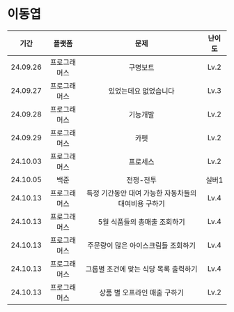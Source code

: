 # 이동엽

|   기간   |    플랫폼    |         문제          | 난이도 |
| :------: | :----------: | :-------------------: | :----: |
| 24.09.26 | 프로그래머스 |       구명보트        |  Lv.2  |
| 24.09.27 | 프로그래머스 | 있었는데요 없었습니다 |  Lv.3  |
| 24.09.28 | 프로그래머스 | 기능개발 |  Lv.2  |
| 24.09.29 | 프로그래머스 | 카펫 |  Lv.2  |
| 24.10.03 | 프로그래머스 | 프로세스 |  Lv.2  |
| 24.10.05 | 백준 | 전쟁-전투 |  실버1  |
| 24.10.13 | 프로그래머스 | 특정 기간동안 대여 가능한 자동차들의 대여비용 구하기 |  Lv.4  |
| 24.10.13 | 프로그래머스 | 5월 식품들의 총매출 조회하기 |  Lv.4  |
| 24.10.13 | 프로그래머스 | 주문량이 많은 아이스크림들 조회하기 |  Lv.4  |
| 24.10.13 | 프로그래머스 | 그룹별 조건에 맞는 식당 목록 출력하기 |  Lv.4  |
| 24.10.13 | 프로그래머스 | 상품 별 오프라인 매출 구하기 |  Lv.2  |